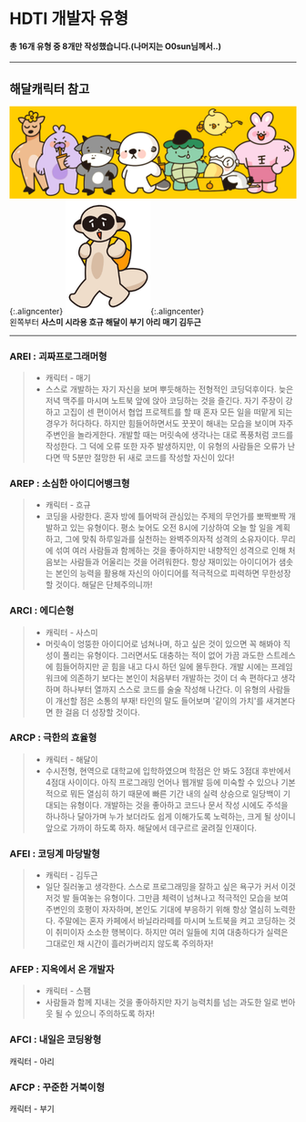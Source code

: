 HDTI 개발자 유형
==
#### 총 16개 유형 중 8개만 작성했습니다.(나머지는 O0sun님께서..)
***
## 해달캐릭터 참고
<img src="./images/해달캐릭터.png" width="600"/>{:.aligncenter} <img src="./images/스팸.png" width="150"/>{:.aligncenter}  
왼쪽부터 **사스미 시라용 흐규 해달이 부기 아리 매기 김두근**
***
### AREI : 괴짜프로그래머형
> * 캐릭터 - 매기  
> * 스스로 개발하는 자기 자신을 보며 뿌듯해하는 전형적인 코딩덕후이다. 늦은 저녁 맥주를 마시며 노트북 앞에 앉아 코딩하는 것을 즐긴다. 자기 주장이 강하고 고집이 센 편이어서 협업 프로젝트를 할 때 혼자 모든 일을 떠맡게 되는 경우가 허다하다. 하지만 힘들어하면서도 꿋꿋이 해내는 모습을 보이며 자주 주변인을 놀라게한다. 개발할 때는 머릿속에 생각나는 대로 폭풍처럼 코드를 작성한다. 그 덕에 오류 또한 자주 발생하지만, 이 유형의 사람들은 오류가 난다면 딱 5분만 절망한 뒤 새로 코드를 작성할 자신이 있다!
### AREP : 소심한 아이디어뱅크형
> * 캐릭터 - 흐규  
> * 코딩을 사랑한다. 혼자 방에 틀어박혀 관심있는 주제의 무언가를 뽀짝뽀짝 개발하고 있는 유형이다. 평소 늦어도 오전 8시에 기상하여 오늘 할 일을 계획하고, 그에 맞춰 하루일과를 실천하는 완벽주의자적 성격의 소유자이다. 무리에 섞여 여러 사람들과 함께하는 것을 좋아하지만 내향적인 성격으로 인해 처음보는 사람들과 어울리는 것을 어려워한다. 항상 재미있는 아이디어가 샘솟는 본인의 능력을 활용해 자신의 아이디어를 적극적으로 피력하면 무한성장할 것이다. 해달은 단체주의니까! 
### ARCI : 에디슨형
> * 캐릭터 - 사스미  
> * 머릿속이 엉뚱한 아이디어로 넘쳐나며, 하고 싶은 것이 있으면 꼭 해봐야 직성이 풀리는 유형이다. 그러면서도 대충하는 적이 없어 가끔 과도한 스트레스에 힘들어하지만 곧 힘을 내고 다시 하던 일에 몰두한다. 개발 시에는 프레임워크에 의존하기 보다는 본인이 처음부터 개발하는 것이 더 속 편하다고 생각하며 하나부터 열까지 스스로 코드를 술술 작성해 나간다. 이 유형의 사람들이 개선할 점은 소통의 부재! 타인의 말도 들어보며 '같이의 가치'를 새겨본다면 한 걸음 더 성장할 것이다.
### ARCP : 극한의 효율형
> * 캐릭터 - 해달이  
> * 수시전형, 현역으로 대학교에 입학하였으며 학점은 안 봐도 3점대 후반에서 4점대 사이이다. 아직 프로그래밍 언어나 웹개발 등에 미숙할 수 있으나 기본적으로 뭐든 열심히 하기 때문에 빠른 기간 내의 실력 상승으로 일당백이 기대되는 유형이다. 개발하는 것을 좋아하고 코드나 문서 작성 시에도 주석을 하나하나 달아가며 누가 보더라도 쉽게 이해가도록 노력하는, 크게 될 상이니 앞으로 가까이 하도록 하자. 해달에서 데구르르 굴려질 인재이다.
### AFEI : 코딩계 마당발형
> * 캐릭터 - 김두근  
> * 일단 질러놓고 생각한다. 스스로 프로그래밍을 잘하고 싶은 욕구가 커서 이것저것 발 들여놓는 유형이다. 그만큼 체력이 넘쳐나고 적극적인 모습을 보여 주변인의 호평이 자자하며, 본인도 기대에 부응하기 위해 항상 열심히 노력한다. 주말에는 혼자 카페에서 바닐라라떼를 마시며 노트북을 켜고 코딩하는 것이 취미이자 소소한 행복이다. 하지만 여러 일들에 치여 대충하다가 실력은 그대로인 채 시간이 흘러가버리지 않도록 주의하자!
### AFEP : 지옥에서 온 개발자
> * 캐릭터 - 스팸  
> * 사람들과 함께 지내는 것을 좋아하지만 자기 능력치를 넘는 과도한 일로 번아웃 될 수 있으니 주의하도록 하자!
### AFCI : 내일은 코딩왕형
캐릭터 - 아리  

### AFCP : 꾸준한 거북이형
캐릭터 - 부기  
